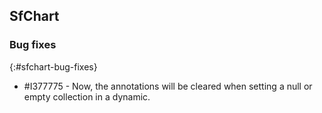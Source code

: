 ## SfChart

### Bug fixes
{:#sfchart-bug-fixes}

* \#I377775 - Now, the annotations will be cleared when setting a null or empty collection in a dynamic.
